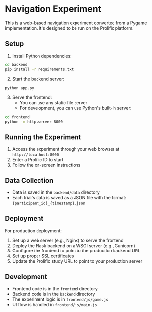 # Navigation Experiment

This is a web-based navigation experiment converted from a Pygame implementation. It's designed to be run on the Prolific platform.

## Setup

1. Install Python dependencies:
```bash
cd backend
pip install -r requirements.txt
```

2. Start the backend server:
```bash
python app.py
```

3. Serve the frontend:
   - You can use any static file server
   - For development, you can use Python's built-in server:
```bash
cd frontend
python -m http.server 8000
```

## Running the Experiment

1. Access the experiment through your web browser at `http://localhost:8000`
2. Enter a Prolific ID to start
3. Follow the on-screen instructions

## Data Collection

- Data is saved in the `backend/data` directory
- Each trial's data is saved as a JSON file with the format: `{participant_id}_{timestamp}.json`

## Deployment

For production deployment:

1. Set up a web server (e.g., Nginx) to serve the frontend
2. Deploy the Flask backend on a WSGI server (e.g., Gunicorn)
3. Configure the frontend to point to the production backend URL
4. Set up proper SSL certificates
5. Update the Prolific study URL to point to your production server

## Development

- Frontend code is in the `frontend` directory
- Backend code is in the `backend` directory
- The experiment logic is in `frontend/js/game.js`
- UI flow is handled in `frontend/js/main.js` 